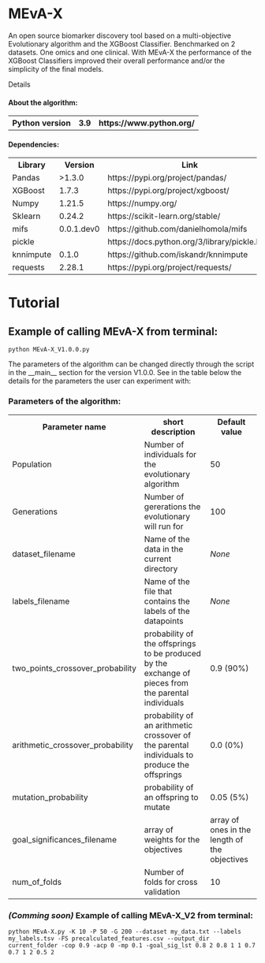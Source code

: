 # MEvA-X
An open source biomarker discovery tool based on a multi-objective Evolutionary algorithm and the XGBoost Classifier.
Benchmarked on 2 datasets. One omics and one clinical. With MEvA-X the performance of the XGBoost Classifiers improved their overall performance and/or the simplicity of the final models. 

</h2>Details</h2>
<h4>About the algorithm:</h4>

 <table>
  <tr>
    <th>Python version</th>
    <th>3.9</th>
    <th>https://www.python.org/</th>
  </tr>
  </table>

<h4>Dependencies:</h4>
  <table>
  <tr>
    <th>Library</th>
    <th>Version</th>
    <th>Link</th>
  </tr>
  <tr>
    <td>Pandas</td>
    <td>>1.3.0</td>
    <td>https://pypi.org/project/pandas/</td>
  </tr>
  <tr>
    <td>XGBoost</td>
    <td>1.7.3</td>
    <td>https://pypi.org/project/xgboost/</td>
  </tr>
  <tr>
    <td>Numpy</td>
    <td>1.21.5</td>
    <td>https://numpy.org/</td>
  </tr>
  <tr>
    <td>Sklearn</td>
    <td>0.24.2</td>
    <td>https://scikit-learn.org/stable/</td>
  </tr>
  <tr>
    <td>mifs</td>
    <td>0.0.1.dev0</td>
    <td>https://github.com/danielhomola/mifs</td>
  </tr>
  <tr>
    <td>pickle</td>
    <td></td>
    <td>https://docs.python.org/3/library/pickle.html</td>
  </tr>
  <tr>
    <td>knnimpute</td>
    <td>0.1.0</td>
    <td>https://github.com/iskandr/knnimpute</td>
  </tr>
  <tr>
    <td>requests</td>
    <td>2.28.1</td>
    <td>https://pypi.org/project/requests/</td>
  </tr>
</table>

<h1> Tutorial </h1>
<h2>Example of calling MEvA-X from terminal:</h2>

```
python MEvA-X_V1.0.0.py
```

<p>The parameters of the algorithm can be changed directly through the script in the __main__ section for the version V1.0.0.
 See in the table below the details for the parameters the user can experiment with:</p>

<h3>Parameters of the algorithm:</h3>
<table>
  <tr>
    <th>Parameter name</th>
    <th>short description</th>
    <th>Default value</th>
  </tr>
  <tr>
    <td>Population</td>
    <td>Number of individuals for the evolutionary algorithm</td>
    <td>50</td>
  </tr>
  <tr>
    <td>Generations</td>
    <td>Number of gererations the evolutionary will run for</td>
    <td>100</td>
  </tr>
  <tr>
    <td>dataset_filename</td>
    <td>Name of the data in the current directory</td>
    <td><i>None</i></td>
  </tr>
  <tr>
    <td>labels_filename</td>
    <td>Name of the file that contains the labels of the datapoints</td>
    <td><i>None</i></td>
  </tr>
  <tr>
    <td>two_points_crossover_probability</td>
    <td>probability of the offsprings to be produced by the exchange of pieces from the parental individuals</td>
    <td>0.9 (90%)</td>
  </tr>
  <tr>
    <td>arithmetic_crossover_probability</td>
    <td>probability of an arithmetic crossover of the parental individuals to produce the offsprings</td>
    <td>0.0 (0%)</td>
  </tr>
  <tr>
    <td>mutation_probability</td>
    <td>probability of an offspring to mutate</td>
    <td>0.05 (5%)</td>
  </tr>
  <tr>
    <td>goal_significances_filename</td>
    <td>array of weights for the objectives</td>
    <td>array of ones in the length of the objectives</td>
  </tr>
 <tr>
    <td>num_of_folds</td>
    <td>Number of folds for cross validation</td>
    <td>10</td>
  </tr>
</table>

<h3><i>(Comming soon)</i> Example of calling MEvA-X_V2 from terminal:</h3>

```
python MEvA-X.py -K 10 -P 50 -G 200 --dataset my_data.txt --labels my_labels.tsv -FS precalculated_features.csv --output_dir current_folder -cop 0.9 -acp 0 -mp 0.1 -goal_sig_lst 0.8 2 0.8 1 1 0.7 0.7 1 2 0.5 2
```
